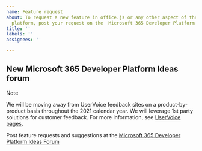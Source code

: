 ```yaml
---
name: Feature request
about: To request a new feature in office.js or any other aspect of the Office developer
  platform, post your request on the  Microsoft 365 Developer Platform (Ideas Forum)[https://techcommunity.microsoft.com/t5/microsoft-365-developer-platform/idb-p/Microsoft365DeveloperPlatform5]
title: ''
labels: ''
assignees: ''

---
```


## New Microsoft 365 Developer Platform Ideas forum

> [!NOTE]
> We will be moving away from UserVoice feedback sites on a product-by-product basis throughout the 2021 calendar year. We will leverage 1st party solutions for customer feedback. For more information, see [UserVoice pages](https://support.microsoft.com/topic/uservoice-pages-430e1a78-e016-472a-a10f-dc2a3df3450a).

Post feature requests and suggestions at the [Microsoft 365 Developer Platform Ideas Forum](https://techcommunity.microsoft.com/t5/microsoft-365-developer-platform/idb-p/Microsoft365DeveloperPlatform)
